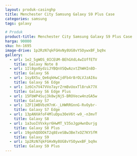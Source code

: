 ```yaml
---
layout: produk-casinghp
title: Menchester City Samsung Galaxy S9 Plus Case
categories: samsung
tags: galaxy

# Produk
product-title: Menchester City Samsung Galaxy S9 Plus Case
harga: 90000
sku: hn-1695
image-drive: 1p2RzN7qkFGHxNy8UG8vYSOywxBF_bq9x
gallery:
  - url: 1e2_5gWOS_0ICEUM-BEhGXdL4wIUffETV
    title: Galaxy Note 8
  - url: 1Il8go0ydziJYBQnVSQwAzxtZhWHIn8D-
    title: Galaxy S6
  - url: 1sy8X5u_Qe6qkHwCjdFb4r8rOLVJzAI6u
    title: Galaxy S6 Edge
  - url: 1z6Cn7V47VVo7ayrZrmBvUoxTl8ruk77X
    title: Galaxy S6 Edge Plus
  - url: 15FbWP4Suj3k8wjNj5-BROVecw4nzGA5w
    title: Galaxy S7
  - url: 1ZF11WBVbzH7nK-_LHWRRGnnG-RvOybr-
    title: Galaxy S7 Edge
  - url: 13pANXAfoF4MluDpu3OeV6t-w9_-n3mvT
    title: Galaxy S8
  - url: 1a3uoIVVxkyr6HwMT_V35oJgpHwnDurjg
    title: Galaxy S8 Plus
  - url: 19gnhQOOOkT2q8EveSBw3Be7xOZ7KYSfM
    title: Galaxy S9
  - url: 1p2RzN7qkFGHxNy8UG8vYSOywxBF_bq9x
    title: Galaxy S9 Plus
---
```

